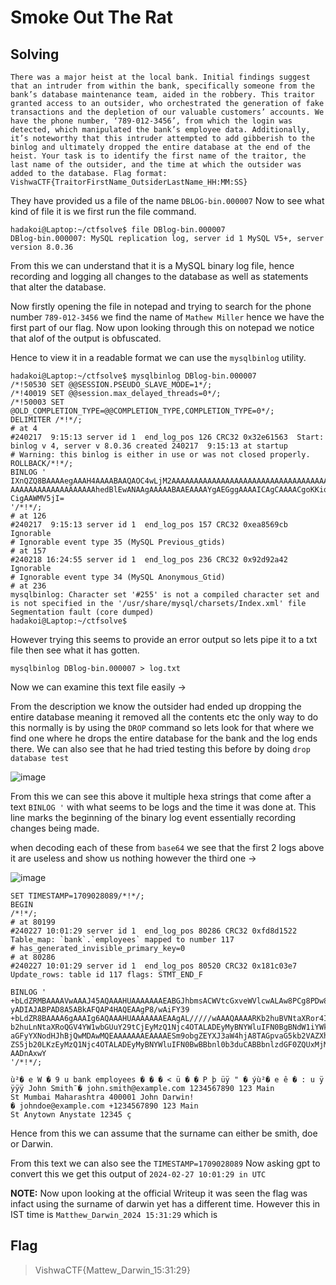 # Smoke Out The Rat

## Solving

```
There was a major heist at the local bank. Initial findings suggest that an intruder from within the bank, specifically someone from the bank’s database maintenance team, aided in the robbery. This traitor granted access to an outsider, who orchestrated the generation of fake transactions and the depletion of our valuable customers’ accounts. We have the phone number, ‘789-012-3456’, from which the login was detected, which manipulated the bank’s employee data. Additionally, it’s noteworthy that this intruder attempted to add gibberish to the binlog and ultimately dropped the entire database at the end of the heist. Your task is to identify the first name of the traitor, the last name of the outsider, and the time at which the outsider was added to the database. Flag format: VishwaCTF{TraitorFirstName_OutsiderLastName_HH:MM:SS}
```

They have provided us a file of the name ``DBLOG-bin.000007`` Now to see what kind of file it is we first run the file command.

```shell
hadakoi@Laptop:~/ctfsolve$ file DBlog-bin.000007
DBlog-bin.000007: MySQL replication log, server id 1 MySQL V5+, server version 8.0.36
```

From this we can understand that it is a MySQL binary log file, hence recording and logging all changes to the database as well as statements that alter the database.


Now firstly opening the file in notepad and trying to search for the phone number ``789-012-3456`` we find the name of ``Mathew Miller`` hence we have the first part of our flag. Now upon looking through this on notepad we notice that alof of the output is obfuscated.

Hence to view it in a readable format we can use the ``mysqlbinlog`` utility.

```shell
hadakoi@Laptop:~/ctfsolve$ mysqlbinlog DBlog-bin.000007
/*!50530 SET @@SESSION.PSEUDO_SLAVE_MODE=1*/;
/*!40019 SET @@session.max_delayed_threads=0*/;
/*!50003 SET @OLD_COMPLETION_TYPE=@@COMPLETION_TYPE,COMPLETION_TYPE=0*/;
DELIMITER /*!*/;
# at 4
#240217  9:15:13 server id 1  end_log_pos 126 CRC32 0x32e61563  Start: binlog v 4, server v 8.0.36 created 240217  9:15:13 at startup
# Warning: this binlog is either in use or was not closed properly.
ROLLBACK/*!*/;
BINLOG '
IXnQZQ8BAAAAegAAAH4AAAABAAQAOC4wLjM2AAAAAAAAAAAAAAAAAAAAAAAAAAAAAAAAAAAAAAAA
AAAAAAAAAAAAAAAAAAAhedBlEwANAAgAAAAABAAEAAAAYgAEGggAAAAICAgCAAAACgoKKioAEjQA
CigAAWMV5jI=
'/*!*/;
# at 126
#240217  9:15:13 server id 1  end_log_pos 157 CRC32 0xea8569cb  Ignorable
# Ignorable event type 35 (MySQL Previous_gtids)
# at 157
#240218 16:24:55 server id 1  end_log_pos 236 CRC32 0x92d92a42  Ignorable
# Ignorable event type 34 (MySQL Anonymous_Gtid)
# at 236
mysqlbinlog: Character set '#255' is not a compiled character set and is not specified in the '/usr/share/mysql/charsets/Index.xml' file
Segmentation fault (core dumped)
hadakoi@Laptop:~/ctfsolve$
```

However trying this seems to provide an error output so lets pipe it to a txt file then see what it has gotten.

``mysqlbinlog DBlog-bin.000007 > log.txt`` 

Now we can examine this text file easily -> 

From the description we know the outsider had ended up dropping the entire database meaning it removed all the contents etc the only way to do this normally is by using the ``DROP`` command so lets look for that where we find one where he drops the entire database for the bank and the log ends there. We can also see that he had tried testing this before by doing ``drop database test``

![image](https://github.com/user-attachments/assets/54936a0a-843d-43a1-be5e-3a55826be182)

From this we can see this above it multiple hexa strings that come after a text ``BINLOG '`` with what seems to be logs and the time it was done at.  This line marks the beginning of the binary log event essentially recording changes being made.

when decoding each of these from ``base64`` we see that the first 2 logs above it are useless and show us nothing however the third one ->

![image](https://github.com/user-attachments/assets/6257115f-6435-4b5d-b3a9-b979df83fb67)


```shell
SET TIMESTAMP=1709028089/*!*/;
BEGIN
/*!*/;
# at 80199
#240227 10:01:29 server id 1  end_log_pos 80286 CRC32 0xfd8d1522 	Table_map: `bank`.`employees` mapped to number 117
# has_generated_invisible_primary_key=0
# at 80286
#240227 10:01:29 server id 1  end_log_pos 80520 CRC32 0x181c03e7 	Update_rows: table id 117 flags: STMT_END_F

BINLOG '
+bLdZRMBAAAAVwAAAJ45AQAAAHUAAAAAAAEABGJhbmsACWVtcGxveWVlcwALAw8PCg8PDw8PDwMQ
yADIAJABPAD8A5ABkAFQAP4HAQEAAgP8/wAiFY39
+bLdZR8BAAAA6gAAAIg6AQAAAHUAAAAAAAEAAgAL/////wAAAQAAAARKb2huBVNtaXRor4IPFgBq
b2huLnNtaXRoQGV4YW1wbGUuY29tCjEyMzQ1Njc4OTALADEyMyBNYWluIFN0BgBNdW1iYWkLAE1h
aGFyYXNodHJhBjQwMDAwMQEAAAAAAAEAAAAESm9obgZEYXJ3aW4hjA8TAGpvaG5kb2VAZXhhbXBs
ZS5jb20LKzEyMzQ1Njc4OTALADEyMyBNYWluIFN0BwBBbnl0b3duCABBbnlzdGF0ZQUxMjM0NQEA
AADnAxwY
'/*!*/;
```

``ù²�￹e￹W￹�￹9￹u￹bank￹employees￹�￹�￹�￹<￹ü￹�￹�￹P￹þ￹üÿ￹"￹�￹ýù²�￹e￹ê￹�￹:￹u￹ÿÿÿÿ￹John￹Smith¯�￹john.smith@example.com￹1234567890￹123 Main St￹Mumbai￹Maharashtra￹400001￹John￹Darwin!�￹johndoe@example.com￹+1234567890￹123 Main St￹Anytown￹Anystate￹12345￹ç￹``

Hence from this we can assume that the surname can either be smith, doe or Darwin.

From this text we can also see the ``TIMESTAMP=1709028089`` Now asking gpt to convert this we get this output of ``2024-02-27 10:01:29 in UTC``


**NOTE:** Now upon looking at the official Writeup it was seen the flag was infact using the surname of darwin yet has a different time. 
However this in IST time is ``Matthew_Darwin_2024 15:31:29`` which is 


## Flag

> VishwaCTF{Mattew_Darwin_15:31:29}
